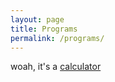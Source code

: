 ```yaml
---
layout: page
title: Programs
permalink: /programs/
---
```

<p>woah, it's a <a href="/programs/calculator">calculator</a></p>
